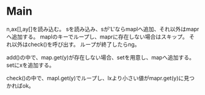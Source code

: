 # Main
n,ax\[\],ay\[\]を読み込む。
sを読み込み、sが'L'ならmaplへ追加、それ以外はmaprへ追加する。
maplのキーでループし、maprに存在しない場合はスキップ。
それ以外はcheck()を呼び出す。
ループが終了したらng。

add()の中で、map.get(y)が存在しない場合、setを用意し、mapへ追加する。
setにxを追加する。

check()の中で、mapl.get(y)でループし、lxより小さい値がmapr.get(y)に見つかればok。

